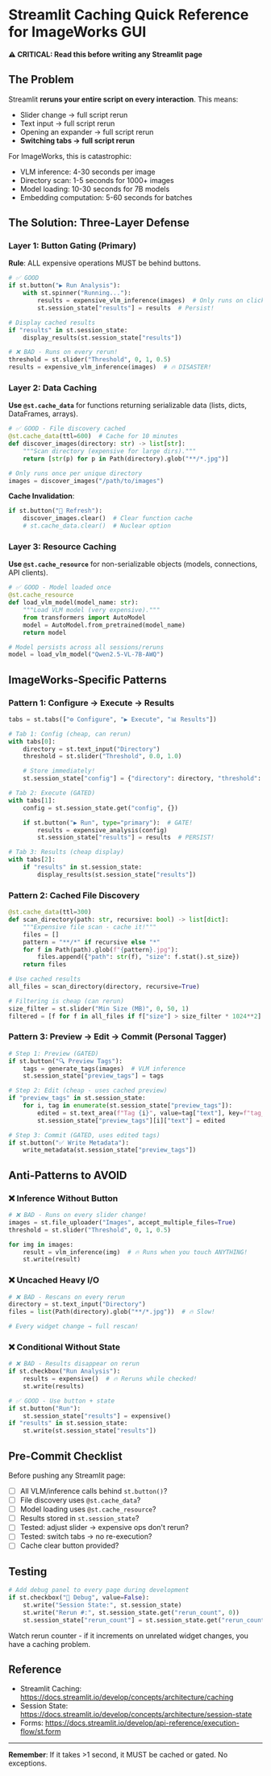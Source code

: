 # Streamlit Caching Quick Reference for ImageWorks GUI

**⚠️ CRITICAL: Read this before writing any Streamlit page**

## The Problem

Streamlit **reruns your entire script on every interaction**. This means:
- Slider change → full script rerun
- Text input → full script rerun
- Opening an expander → full script rerun
- **Switching tabs → full script rerun**

For ImageWorks, this is catastrophic:
- VLM inference: 4-30 seconds per image
- Directory scan: 1-5 seconds for 1000+ images
- Model loading: 10-30 seconds for 7B models
- Embedding computation: 5-60 seconds for batches

## The Solution: Three-Layer Defense

### Layer 1: Button Gating (Primary)

**Rule**: ALL expensive operations MUST be behind buttons.

```python
# ✅ GOOD
if st.button("▶️ Run Analysis"):
    with st.spinner("Running..."):
        results = expensive_vlm_inference(images)  # Only runs on click
        st.session_state["results"] = results  # Persist!

# Display cached results
if "results" in st.session_state:
    display_results(st.session_state["results"])
```

```python
# ❌ BAD - Runs on every rerun!
threshold = st.slider("Threshold", 0, 1, 0.5)
results = expensive_vlm_inference(images)  # 🔥 DISASTER!
```

### Layer 2: Data Caching

**Use `@st.cache_data`** for functions returning serializable data (lists, dicts, DataFrames, arrays).

```python
# ✅ GOOD - File discovery cached
@st.cache_data(ttl=600)  # Cache for 10 minutes
def discover_images(directory: str) -> list[str]:
    """Scan directory (expensive for large dirs)."""
    return [str(p) for p in Path(directory).glob("**/*.jpg")]

# Only runs once per unique directory
images = discover_images("/path/to/images")
```

**Cache Invalidation**:
```python
if st.button("🔄 Refresh"):
    discover_images.clear()  # Clear function cache
    # st.cache_data.clear()  # Nuclear option
```

### Layer 3: Resource Caching

**Use `@st.cache_resource`** for non-serializable objects (models, connections, API clients).

```python
# ✅ GOOD - Model loaded once
@st.cache_resource
def load_vlm_model(model_name: str):
    """Load VLM model (very expensive)."""
    from transformers import AutoModel
    model = AutoModel.from_pretrained(model_name)
    return model

# Model persists across all sessions/reruns
model = load_vlm_model("Qwen2.5-VL-7B-AWQ")
```

## ImageWorks-Specific Patterns

### Pattern 1: Configure → Execute → Results

```python
tabs = st.tabs(["⚙️ Configure", "▶️ Execute", "📊 Results"])

# Tab 1: Config (cheap, can rerun)
with tabs[0]:
    directory = st.text_input("Directory")
    threshold = st.slider("Threshold", 0.0, 1.0)

    # Store immediately!
    st.session_state["config"] = {"directory": directory, "threshold": threshold}

# Tab 2: Execute (GATED)
with tabs[1]:
    config = st.session_state.get("config", {})

    if st.button("▶️ Run", type="primary"):  # GATE!
        results = expensive_analysis(config)
        st.session_state["results"] = results  # PERSIST!

# Tab 3: Results (cheap display)
with tabs[2]:
    if "results" in st.session_state:
        display_results(st.session_state["results"])
```

### Pattern 2: Cached File Discovery

```python
@st.cache_data(ttl=300)
def scan_directory(path: str, recursive: bool) -> list[dict]:
    """Expensive file scan - cache it!"""
    files = []
    pattern = "**/*" if recursive else "*"
    for f in Path(path).glob(f"{pattern}.jpg"):
        files.append({"path": str(f), "size": f.stat().st_size})
    return files

# Use cached results
all_files = scan_directory(directory, recursive=True)

# Filtering is cheap (can rerun)
size_filter = st.slider("Min Size (MB)", 0, 50, 1)
filtered = [f for f in all_files if f["size"] > size_filter * 1024**2]
```

### Pattern 3: Preview → Edit → Commit (Personal Tagger)

```python
# Step 1: Preview (GATED)
if st.button("🔍 Preview Tags"):
    tags = generate_tags(images)  # VLM inference
    st.session_state["preview_tags"] = tags

# Step 2: Edit (cheap - uses cached preview)
if "preview_tags" in st.session_state:
    for i, tag in enumerate(st.session_state["preview_tags"]):
        edited = st.text_area(f"Tag {i}", value=tag["text"], key=f"tag_{i}")
        st.session_state["preview_tags"][i]["text"] = edited

# Step 3: Commit (GATED, uses edited tags)
if st.button("✅ Write Metadata"):
    write_metadata(st.session_state["preview_tags"])
```

## Anti-Patterns to AVOID

### ❌ Inference Without Button

```python
# ❌ BAD - Runs on every slider change!
images = st.file_uploader("Images", accept_multiple_files=True)
threshold = st.slider("Threshold", 0, 1, 0.5)

for img in images:
    result = vlm_inference(img)  # 🔥 Runs when you touch ANYTHING!
    st.write(result)
```

### ❌ Uncached Heavy I/O

```python
# ❌ BAD - Rescans on every rerun
directory = st.text_input("Directory")
files = list(Path(directory).glob("**/*.jpg"))  # 🔥 Slow!

# Every widget change → full rescan!
```

### ❌ Conditional Without State

```python
# ❌ BAD - Results disappear on rerun
if st.checkbox("Run Analysis"):
    results = expensive()  # 🔥 Reruns while checked!
    st.write(results)

# ✅ GOOD - Use button + state
if st.button("Run"):
    st.session_state["results"] = expensive()
if "results" in st.session_state:
    st.write(st.session_state["results"])
```

## Pre-Commit Checklist

Before pushing any Streamlit page:

- [ ] All VLM/inference calls behind `st.button()`?
- [ ] File discovery uses `@st.cache_data`?
- [ ] Model loading uses `@st.cache_resource`?
- [ ] Results stored in `st.session_state`?
- [ ] Tested: adjust slider → expensive ops don't rerun?
- [ ] Tested: switch tabs → no re-execution?
- [ ] Cache clear button provided?

## Testing

```python
# Add debug panel to every page during development
if st.checkbox("🐛 Debug", value=False):
    st.write("Session State:", st.session_state)
    st.write("Rerun #:", st.session_state.get("rerun_count", 0))
    st.session_state["rerun_count"] = st.session_state.get("rerun_count", 0) + 1
```

Watch rerun counter - if it increments on unrelated widget changes, you have a caching problem.

## Reference

- Streamlit Caching: https://docs.streamlit.io/develop/concepts/architecture/caching
- Session State: https://docs.streamlit.io/develop/concepts/architecture/session-state
- Forms: https://docs.streamlit.io/develop/api-reference/execution-flow/st.form

---

**Remember**: If it takes >1 second, it MUST be cached or gated. No exceptions.
